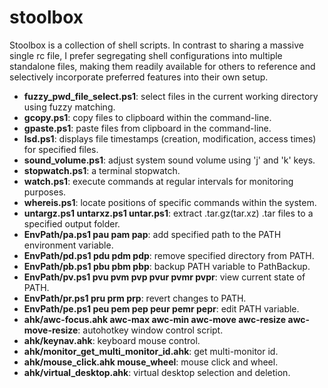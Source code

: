 # stoolbox
Stoolbox is a collection of shell scripts. In contrast to sharing a massive single rc file, I prefer segregating shell configurations into multiple standalone files, making them readily available for others to reference and selectively incorporate preferred features into their own setup.

- **fuzzy_pwd_file_select.ps1**: select files in the current working directory using fuzzy matching. 
- **gcopy.ps1**: copy files to clipboard within the command-line.
- **gpaste.ps1**: paste files from clipboard in the command-line.
- **lsd.ps1**: displays file timestamps (creation, modification, access times) for specified files.
- **sound_volume.ps1**: adjust system sound volume using 'j' and 'k' keys.
- **stopwatch.ps1**: a terminal stopwatch.
- **watch.ps1**: execute commands at regular intervals for monitoring purposes. 
- **whereis.ps1**: locate positions of specific commands within the system. 
- **untargz.ps1 untarxz.ps1 untar.ps1**: extract .tar.gz(tar.xz) .tar files to a specified output folder.
- **EnvPath/pa.ps1 pau pam pap**: add specified path to the PATH environment variable.
- **EnvPath/pd.ps1 pdu pdm pdp**: remove specified directory from PATH.
- **EnvPath/pb.ps1 pbu pbm pbp**: backup PATH variable to PathBackup.
- **EnvPath/pv.ps1 pvu pvm pvp pvur pvmr pvpr**: view current state of PATH.
- **EnvPath/pr.ps1 pru prm prp**: revert changes to PATH.
- **EnvPath/pe.ps1 peu pem pep peur pemr pepr**: edit PATH variable.
- **ahk/awc-focus.ahk awc-max awc-min awc-move awc-resize awc-move-resize**: autohotkey window control script.
- **ahk/keynav.ahk**: keyboard mouse control.
- **ahk/monitor_get_multi_monitor_id.ahk**: get multi-monitor id.
- **ahk/mouse_click.ahk mouse_wheel**: mouse click and wheel.
- **ahk/virtual_desktop.ahk**: virtual desktop selection and deletion. 
